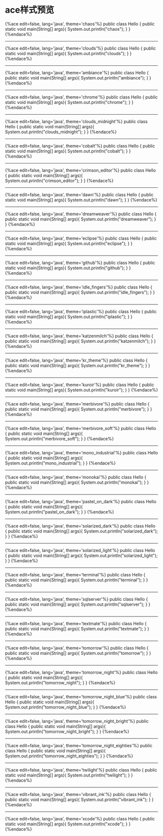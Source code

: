# ace样式预览

{%ace edit=false, lang='java', theme='chaos'%}
public class Hello {
  public static void main(String[] args){
    System.out.println("chaos");
  }
}
{%endace%}

---

{%ace edit=false, lang='java', theme='clouds'%}
public class Hello {
  public static void main(String[] args){
    System.out.println("clouds");
  }
}
{%endace%}

---

{%ace edit=false, lang='java', theme='ambiance'%}
public class Hello {
  public static void main(String[] args){
    System.out.println("ambiance");
  }
}
{%endace%}

---

{%ace edit=false, lang='java', theme='chrome'%}
public class Hello {
  public static void main(String[] args){
    System.out.println("chrome");
  }
}
{%endace%}

---

{%ace edit=false, lang='java', theme='clouds_midnight'%}
public class Hello {
  public static void main(String[] args){
    System.out.println("clouds_midnight");
  }
}
{%endace%}

---

{%ace edit=false, lang='java', theme='cobalt'%}
public class Hello {
  public static void main(String[] args){
    System.out.println("cobalt");
  }
}
{%endace%}

---

{%ace edit=false, lang='java', theme='crimson_editor'%}
public class Hello {
  public static void main(String[] args){
    System.out.println("crimson_editor");
  }
}
{%endace%}

---

{%ace edit=false, lang='java', theme='dawn'%}
public class Hello {
  public static void main(String[] args){
    System.out.println("dawn");
  }
}
{%endace%}

---

{%ace edit=false, lang='java', theme='dreamweaver'%}
public class Hello {
  public static void main(String[] args){
    System.out.println("dreamweaver");
  }
}
{%endace%}

---

{%ace edit=false, lang='java', theme='eclipse'%}
public class Hello {
  public static void main(String[] args){
    System.out.println("eclipse");
  }
}
{%endace%}

---

{%ace edit=false, lang='java', theme='github'%}
public class Hello {
  public static void main(String[] args){
    System.out.println("github");
  }
}
{%endace%}

---

{%ace edit=false, lang='java', theme='idle_fingers'%}
public class Hello {
  public static void main(String[] args){
    System.out.println("idle_fingers");
  }
}
{%endace%}

---

{%ace edit=false, lang='java', theme='iplastic'%}
public class Hello {
  public static void main(String[] args){
    System.out.println("iplastic");
  }
}
{%endace%}

---

{%ace edit=false, lang='java', theme='katzenmilch'%}
public class Hello {
  public static void main(String[] args){
    System.out.println("katzenmilch");
  }
}
{%endace%}

---

{%ace edit=false, lang='java', theme='kr_theme'%}
public class Hello {
  public static void main(String[] args){
    System.out.println("kr_theme");
  }
}
{%endace%}

---

{%ace edit=false, lang='java', theme='kuroir'%}
public class Hello {
  public static void main(String[] args){
    System.out.println("kuroir");
  }
}
{%endace%}

---

{%ace edit=false, lang='java', theme='merbivore'%}
public class Hello {
  public static void main(String[] args){
    System.out.println("merbivore");
  }
}
{%endace%}

---

{%ace edit=false, lang='java', theme='merbivore_soft'%}
public class Hello {
  public static void main(String[] args){
    System.out.println("merbivore_soft");
  }
}
{%endace%}

---

{%ace edit=false, lang='java', theme='mono_industrial'%}
public class Hello {
  public static void main(String[] args){
    System.out.println("mono_industrial");
  }
}
{%endace%}

---

{%ace edit=false, lang='java', theme='monokai'%}
public class Hello {
  public static void main(String[] args){
    System.out.println("monokai");
  }
}
{%endace%}

---

{%ace edit=false, lang='java', theme='pastel_on_dark'%}
public class Hello {
  public static void main(String[] args){
    System.out.println("pastel_on_dark");
  }
}
{%endace%}

---

{%ace edit=false, lang='java', theme='solarized_dark'%}
public class Hello {
  public static void main(String[] args){
    System.out.println("solarized_dark");
  }
}
{%endace%}

---

{%ace edit=false, lang='java', theme='solarized_light'%}
public class Hello {
  public static void main(String[] args){
    System.out.println("solarized_light");
  }
}
{%endace%}

---

{%ace edit=false, lang='java', theme='terminal'%}
public class Hello {
  public static void main(String[] args){
    System.out.println("terminal");
  }
}
{%endace%}

---

{%ace edit=false, lang='java', theme='sqlserver'%}
public class Hello {
  public static void main(String[] args){
    System.out.println("sqlserver");
  }
}
{%endace%}

---

{%ace edit=false, lang='java', theme='textmate'%}
public class Hello {
  public static void main(String[] args){
    System.out.println("textmate");
  }
}
{%endace%}

---

{%ace edit=false, lang='java', theme='tomorrow'%}
public class Hello {
  public static void main(String[] args){
    System.out.println("tomorrow");
  }
}
{%endace%}

---

{%ace edit=false, lang='java', theme='tomorrow_night'%}
public class Hello {
  public static void main(String[] args){
    System.out.println("tomorrow_night");
  }
}
{%endace%}

---

{%ace edit=false, lang='java', theme='tomorrow_night_blue'%}
public class Hello {
  public static void main(String[] args){
    System.out.println("tomorrow_night_blue");
  }
}
{%endace%}

---

{%ace edit=false, lang='java', theme='tomorrow_night_bright'%}
public class Hello {
  public static void main(String[] args){
    System.out.println("tomorrow_night_bright");
  }
}
{%endace%}


---

{%ace edit=false, lang='java', theme='tomorrow_night_eighties'%}
public class Hello {
  public static void main(String[] args){
    System.out.println("tomorrow_night_eighties");
  }
}
{%endace%}

---

{%ace edit=false, lang='java', theme='twilight'%}
public class Hello {
  public static void main(String[] args){
    System.out.println("twilight");
  }
}
{%endace%}

---

{%ace edit=false, lang='java', theme='vibrant_ink'%}
public class Hello {
  public static void main(String[] args){
    System.out.println("vibrant_ink");
  }
}
{%endace%}

---

{%ace edit=false, lang='java', theme='xcode'%}
public class Hello {
  public static void main(String[] args){
    System.out.println("xcode");
  }
}
{%endace%}






















































































































































































